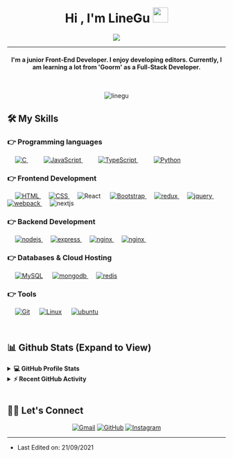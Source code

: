 
<h1 align="center">Hi , I'm LineGu <img src="https://media.giphy.com/media/hvRJCLFzcasrR4ia7z/giphy.gif" width="35"></h1>
<p align="center">
  <a href="https://github.com/LineGu"><img src="https://readme-typing-svg.herokuapp.com?lines=I'm+Front-End+Developer&center=true&width=500&height=50"></a>
</p>
<hr/>
<h4 align="center">I'm a junior Front-End Developer. I enjoy developing editors. Currently, I am learning a lot from 'Goorm' as a Full-Stack Developer.</h4>
<br>
<p align="center"> <img src="https://komarev.com/ghpvc/?username=linegu&label=Profile%20views&color=0e75b6&style=plastic" alt="linegu" /> </p>

## 🛠️ My Skills

### 👉 Programming languages

<p align="left"> 
  &emsp; 
  <a href="https://www.cprogramming.com/" target="_blank"> 
    <img alt="C" src="https://img.shields.io/badge/C%20-%232370ED.svg?logo=c&logoColor=white">
  </a> 
  &emsp;
  &emsp;
  <a href="https://developer.mozilla.org/en-US/docs/Web/JavaScript" target="_blank"> 
     <img alt="JavaScript" src="https://img.shields.io/badge/JavaScript%20-%23F7DF1E.svg?logo=javascript&logoColor=black">
   </a>
  &emsp;
  &emsp;
  <a href="https://developer.mozilla.org/en-US/docs/Web/JavaScript" target="_blank"> 
     <img alt="TypeScript" src="https://img.shields.io/badge/TypeScript%20-%23777BB4.svg?logo=typescript&logoColor=black">
   </a>
  &emsp;
  &emsp;
   <a href="https://www.python.org" target="_blank">
    <img alt="Python" src="https://img.shields.io/badge/Python%20-%2314354C.svg?logo=python&logoColor=white">
  </a>
</p>

### 👉 Frontend Development
<p align="left"> 
  &emsp; 
  <a href="https://www.w3.org/html/" target="_blank"> 
   <img alt="HTML" src="https://img.shields.io/badge/HTML5%20-%23E34F26.svg?logo=html5&logoColor=white">
  </a>  
  &emsp;
  <a href="https://www.w3schools.com/css/" target="_blank">
    <img alt="CSS" src="https://img.shields.io/badge/CSS%20-%231572B6.svg?logo=css3&logoColor=white">
  </a> 
   &emsp;
  <img alt="React" src="https://img.shields.io/badge/-ReactJs-61DAFB?logo=react&logoColor=white"/>
   &emsp;
  <a href="https://getbootstrap.com" target="_blank"> 
    <img alt="Bootstrap" src="https://img.shields.io/badge/Bootstrap-%23563D7C.svg?style=flat&logo=bootstrap&logoColor=white"/>
  </a>
&emsp;
  <a href="https://redux.js.org" target="_blank"> 
    <img src="https://img.shields.io/badge/redux-764ABC.svg?logo=redux&logoColor=white" alt="redux"/> 
  </a> 
&emsp;
  <a href="https://jquery.com/" target="_blank">
    <img src="https://img.shields.io/badge/jquery-0769AD.svg?logo=jquery&logoColor=white" alt="jquery"/> 
  </a>
&emsp;
  <a href="https://webpack.js.org" target="_blank">
    <img src="https://img.shields.io/badge/webpack-8DD6F9.svg?logo=webpack&logoColor=black"
      alt="webpack"/>
  </a>
&emsp;
    <img src="https://img.shields.io/badge/Next.js-23563D7C.svg?logo=next.js&logoColor=black"
      alt="nextjs"/>
</p>

### 👉 Backend Development
<p align="left"> 
&emsp;
  <a href="https://nodejs.org" target="_blank"> 
    <img src="https://img.shields.io/badge/node.js-339933.svg?logo=nodedotjs&logoColor=white"
      alt="nodejs"/> 
  </a>
&emsp;
  <a href="https://expressjs.com" target="_blank">
    <img src="https://img.shields.io/badge/express-000000.svg?logo=express&logoColor=white"
      alt="express" />
  </a>
&emsp;
  <a href="https://github.com/puppeteer/puppeteer" target="_blank"> 
    <img src="https://img.shields.io/badge/Puppeteer-61DAFB.svg?logo=Puppeteer&logoColor=black" 
      alt="nginx"/> 
  </a> 
&emsp;
  <a href="https://www.nginx.com" target="_blank"> 
    <img src="https://img.shields.io/badge/nginx-009639.svg?logo=nginx&logoColor=white" 
      alt="nginx"/> 
  </a> 
&emsp;
</p>

### 👉 Databases & Cloud Hosting
<p align="left">
  &emsp;
    <a href="https://www.mysql.com/"><img alt="MySQL" src="https://img.shields.io/badge/MySQL-%2300f.svg?style=flat&logo=mysql&logoColor=white"></a>
  &emsp;
  <a href="https://www.mongodb.com/" target="_blank"> 
    <img src="https://img.shields.io/badge/mongodb-47A248.svg?logo=mongodb&logoColor=white"
      alt="mongodb"/> 
  </a> 
  &emsp;
  <a href="https://redis.io" target="_blank"> 
    <img src="https://img.shields.io/badge/redis-DC382D.svg?logo=redis&logoColor=white"
      alt="redis"/>
  </a>
 </p>

 ### 👉 Tools
 
<p>
  &emsp;
    <a href="#"><img alt="Git" src="https://img.shields.io/badge/Git%20-%23F05033.svg?logo=git&logoColor=white"></a>
  &emsp;
    <a href="#"><img alt="Linux" src="https://img.shields.io/badge/Linux-FCC624?style=flat&logo=linux&logoColor=black"></a>
  &emsp;
  <a href="https://ubuntu.com/" target="_blank"> 
    <img src="https://img.shields.io/badge/ubuntu-E95420.svg?logo=ubuntu&logoColor=white" alt="ubuntu"/>
  </a>
</p>

<br/>

## 📊 Github Stats (Expand to View) 


<details> 
  <summary><b>💻 GitHub Profile Stats</b></summary>
  <br/>
  <p align="center">
    <a href="https://github.com/anuraghazra/github-readme-stats"><img alt="LineGu's Github Stats" src="https://github-readme-stats.vercel.app/api?username=linegu&show_icons=true&count_private=true&theme=algolia" height="192px"/></a>
<br/>
<br/>
  &nbsp;
	  <img src="https://github-readme-stats.vercel.app/api/top-langs?username=linegu&show_icons=true&locale=en&layout=compact&theme=algolia" alt="candida18" height="192px"/>
  <br/>
  </p>
</details>


<details>
  <summary><b>⚡ Recent GitHub Activity</b></summary>
  <br/>
   <a href="https://github.com/Candida18"><img alt="LineGu's Activity Graph" src="https://activity-graph.herokuapp.com/graph?username=linegu&custom_title=LineGu's%20Contribution%20Graph&theme=react-dark" /></a>
  <br/>

</details>

<br/>

## 🙋‍♀️ Let's Connect
<p align="center">
	<a href="mailto:kanghg1116@gmail.com"><img src="https://img.icons8.com/bubbles/50/000000/gmail.png" alt="Gmail"/></a>
	<a href="https://github.com/LineGu"><img src="https://img.icons8.com/bubbles/50/000000/github.png" alt="GitHub"/></a>
	<a href="https://instagram.com/line__nine__9"><img src="https://img.icons8.com/bubbles/50/000000/instagram.png" alt="Instagram"/></a>
</p>

<hr/>

* Last Edited on: 21/09/2021









